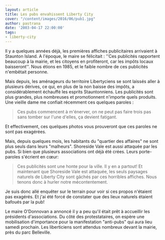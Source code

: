 ```yaml
---
layout: article
title: Les pubs envahissent Liberty City
cover: "/content/images/2016/06/pub1.jpg"
author: pastrana
date: '2003-04-17 22:00:00'
tags:
- liberty-city
---
```


Il y a quelques années déjà, les premières affiches publicitaires arrivaient à Staunton Island. A l'époque, le maire se félicitait : ''Ces publicités rapportent beaucoup à la mairie, et les citoyens en profiteront, car les impôts locaux baisseront''. Nous étions en 1985, et le faible nombre de ces publicités n'embêtait personne.

Mais depuis, les aménageurs du territoire Libertyciens se sont laissés aller à plusieurs dérives, ce qui, en plus de la non baisse des impôts, a considérablement échauffé les esprits Stauntonniens. Les publicités sont plus grandes, plus nombreuses et promotionnent n'importe quels produits. Une vieille dame me confiait récemment ces quelques paroles :

> Ces pubs commencent à m'énerver, on ne peut pas faire trois pas sans tomber sur l'une d'elles, ça devient fatigant.

Et effectivement, ces quelques photos vous prouveront que ces paroles ne sont pas exagérées.

Mais, depuis quelques mois, les habitants du "quartier des affaires" ne sont plus seuls dans leurs "malheurs". Shoreside Vale est aussi attaquée par les pubs. Si bien que plusieurs associations ont déjà été crées. Leurs porte-paroles s'écrient en cœur:

> Ces publicités sont une honte pour la ville. Il y en a partout! Et maintenant que Shoreside Vale est attaquée, les seuls paysages naturels de Liberty City sont gâchés par ces horribles affiches. Nous tenons donc à hurler notre mécontentement.

Je suis donc allé enquêter sur le terrain pour voir si ces propos n'étaient pas exagérés. Et j'ai été forcé de constater que des lieux naturels étaient bafoués par la pub!

Le maire O'Donnovan a annoncé il y a peu qu'il était prêt à accueillir les présidents d'associations. Du côté des protestataires, on espère une mobilisation d'importance pour la manifestation "anti-pubs" qui aura lieu samedi prochain. Les liberticiens sont attendus nombreux devant la mairie, près du parc Belleville.

<!--kg-card-end: markdown-->
